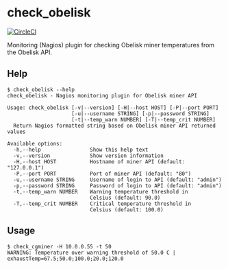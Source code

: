 # check_obelisk

[![CircleCI](https://circleci.com/gh/dmp1ce/check_obelisk.svg?style=svg)](https://circleci.com/gh/dmp1ce/check_obelisk)

Monitoring (Nagios) plugin for checking Obelisk miner temperatures from the Obelisk API.

## Help

```
$ check_obelisk --help
check_obelisk - Nagios monitoring plugin for Obelisk miner API

Usage: check_obelisk [-v|--version] [-H|--host HOST] [-P|--port PORT]
                     [-u|--username STRING] [-p|--password STRING]
                     [-t|--temp_warn NUMBER] [-T|--temp_crit NUMBER]
  Return Nagios formatted string based on Obelisk miner API returned values

Available options:
  -h,--help                Show this help text
  -v,--version             Show version information
  -H,--host HOST           Hostname of miner API (default: "127.0.0.1")
  -P,--port PORT           Port of miner API (default: "80")
  -u,--username STRING     Username of login to API (default: "admin")
  -p,--password STRING     Password of login to API (default: "admin")
  -t,--temp_warn NUMBER    Warning temperature threshold in
                           Celsius (default: 90.0)
  -T,--temp_crit NUMBER    Critical temperature threshold in
                           Celsius (default: 100.0)
```

## Usage


```
$ check_cgminer -H 10.0.0.55 -t 50
WARNING: Temperature over warning threshold of 50.0 C | exhaustTemp=67.5;50.0;100.0;20.0;120.0
```
